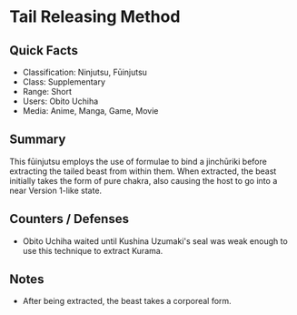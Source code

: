 # Tail Releasing Method

## Quick Facts
- Classification: Ninjutsu, Fūinjutsu
- Class: Supplementary
- Range: Short
- Users: Obito Uchiha
- Media: Anime, Manga, Game, Movie

## Summary
This fūinjutsu employs the use of formulae to bind a jinchūriki before extracting the tailed beast from within them. When extracted, the beast initially takes the form of pure chakra, also causing the host to go into a near Version 1-like state.

## Counters / Defenses
- Obito Uchiha waited until Kushina Uzumaki's seal was weak enough to use this technique to extract Kurama.

## Notes
- After being extracted, the beast takes a corporeal form.
